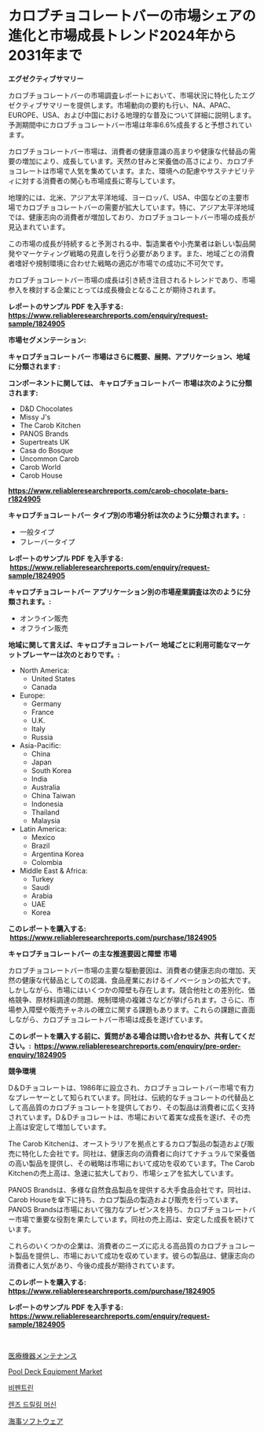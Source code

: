 <p><h1>カロブチョコレートバーの市場シェアの進化と市場成長トレンド2024年から2031年まで</h1></p><p><strong>エグゼクティブサマリー</strong></p>
<p><p>カロブチョコレートバーの市場調査レポートにおいて、市場状況に特化したエグゼクティブサマリーを提供します。市場動向の要約も行い、NA、APAC、EUROPE、USA、および中国における地理的な普及について詳細に説明します。予測期間中にカロブチョコレートバー市場は年率6.6%成長すると予想されています。</p><p>カロブチョコレートバー市場は、消費者の健康意識の高まりや健康な代替品の需要の増加により、成長しています。天然の甘みと栄養価の高さにより、カロブチョコレートは市場で人気を集めています。また、環境への配慮やサステナビリティに対する消費者の関心も市場成長に寄与しています。</p><p>地理的には、北米、アジア太平洋地域、ヨーロッパ、USA、中国などの主要市場でカロブチョコレートバーの需要が拡大しています。特に、アジア太平洋地域では、健康志向の消費者が増加しており、カロブチョコレートバー市場の成長が見込まれています。</p><p>この市場の成長が持続すると予測される中、製造業者や小売業者は新しい製品開発やマーケティング戦略の見直しを行う必要があります。また、地域ごとの消費者嗜好や規制環境に合わせた戦略の適応が市場での成功に不可欠です。</p><p>カロブチョコレートバー市場の成長は引き続き注目されるトレンドであり、市場参入を検討する企業にとっては成長機会となることが期待されます。</p></p>
<p><strong>レポートのサンプル PDF を入手する: <a href="https://www.reliableresearchreports.com/enquiry/request-sample/1824905">https://www.reliableresearchreports.com/enquiry/request-sample/1824905</a></strong></p>
<p><strong>市場セグメンテーション:</strong></p>
<p><strong> キャロブチョコレートバー 市場はさらに概要、展開、アプリケーション、地域に分類されます :</strong></p>
<p><strong>コンポーネントに関しては、 キャロブチョコレートバー 市場は次のように分類されます: &nbsp;</strong></p>
<p><ul><li>D&D Chocolates</li><li>Missy J's</li><li>The Carob Kitchen</li><li>PANOS Brands</li><li>Supertreats UK</li><li>Casa do Bosque</li><li>Uncommon Carob</li><li>Carob World</li><li>Carob House</li></ul></p>
<p><strong><a href="https://www.reliableresearchreports.com/carob-chocolate-bars-r1824905">https://www.reliableresearchreports.com/carob-chocolate-bars-r1824905</a></strong></p>
<p><strong> キャロブチョコレートバー タイプ別の市場分析は次のように分類されます。:</strong></p>
<p><ul><li>一般タイプ</li><li>フレーバータイプ</li></ul></p>
<p><strong>レポートのサンプル PDF を入手する: &nbsp;<a href="https://www.reliableresearchreports.com/enquiry/request-sample/1824905">https://www.reliableresearchreports.com/enquiry/request-sample/1824905</a></strong></p>
<p><strong> キャロブチョコレートバー アプリケーション別の市場産業調査は次のように分類されます。:</strong></p>
<p><ul><li>オンライン販売</li><li>オフライン販売</li></ul></p>
<p><strong>地域に関して言えば、キャロブチョコレートバー 地域ごとに利用可能なマーケットプレーヤーは次のとおりです。:</strong></p>
<p><ul>
    <li>
        North America:
        <ul>
            <li>United States</li>
            <li>Canada</li>
        </ul>
    </li>
    <li>
        Europe:
        <ul>
            <li>Germany</li>
            <li>France</li>
            <li>U.K.</li>
            <li>Italy</li>
            <li>Russia</li>
        </ul>
    </li>
    <li>
        Asia-Pacific:
        <ul>
            <li>China</li>
            <li>Japan</li>
            <li>South Korea</li>
            <li>India</li>
            <li>Australia</li>
            <li>China Taiwan</li>
            <li>Indonesia</li>
            <li>Thailand</li>
            <li>Malaysia</li>
        </ul>
    </li>
    <li>
        Latin America:
        <ul>
            <li>Mexico</li>
            <li>Brazil</li>
            <li>Argentina Korea</li>
            <li>Colombia</li>
        </ul>
    </li>
    <li>
        Middle East & Africa:
        <ul>
            <li>Turkey</li>
            <li>Saudi</li>
            <li>Arabia</li>
            <li>UAE</li>
            <li>Korea</li>
        </ul>
    </li>
    </ul></p>
<p><strong>このレポートを購入する: &nbsp;<a href="https://www.reliableresearchreports.com/purchase/1824905">https://www.reliableresearchreports.com/purchase/1824905</a></strong></p>
<p><strong>キャロブチョコレートバー の主な推進要因と障壁 市場</strong></p>
<p><p>カロブチョコレートバー市場の主要な駆動要因は、消費者の健康志向の増加、天然の健康な代替品としての認識、食品産業におけるイノベーションの拡大です。しかしながら、市場にはいくつかの障壁も存在します。競合他社との差別化、価格競争、原材料調達の問題、規制環境の複雑さなどが挙げられます。さらに、市場参入障壁や販売チャネルの確立に関する課題もあります。これらの課題に直面しながら、カロブチョコレートバー市場は成長を遂げています。</p></p>
<p><strong>このレポートを購入する前に、質問がある場合は問い合わせるか、共有してください。:&nbsp; <a href="https://www.reliableresearchreports.com/enquiry/pre-order-enquiry/1824905">https://www.reliableresearchreports.com/enquiry/pre-order-enquiry/1824905</a></strong></p>
<p><strong>競争環境</strong></p>
<p><p>D＆Dチョコレートは、1986年に設立され、カロブチョコレートバー市場で有力なプレーヤーとして知られています。同社は、伝統的なチョコレートの代替品として高品質のカロブチョコレートを提供しており、その製品は消費者に広く支持されています。D＆Dチョコレートは、市場において着実な成長を遂げ、その売上高は安定して増加しています。</p><p>The Carob Kitchenは、オーストラリアを拠点とするカロブ製品の製造および販売に特化した会社です。同社は、健康志向の消費者に向けてナチュラルで栄養価の高い製品を提供し、その戦略は市場において成功を収めています。The Carob Kitchenの売上高は、急速に拡大しており、市場シェアを拡大しています。</p><p>PANOS Brandsは、多様な自然食品製品を提供する大手食品会社です。同社は、Carob Houseを傘下に持ち、カロブ製品の製造および販売を行っています。PANOS Brandsは市場において強力なプレゼンスを持ち、カロブチョコレートバー市場で重要な役割を果たしています。同社の売上高は、安定した成長を続けています。</p><p>これらのいくつかの企業は、消費者のニーズに応える高品質のカロブチョコレート製品を提供し、市場において成功を収めています。彼らの製品は、健康志向の消費者に人気があり、今後の成長が期待されています。</p></p>
<p><strong>このレポートを購入する: &nbsp; <a href="https://www.reliableresearchreports.com/purchase/1824905">https://www.reliableresearchreports.com/purchase/1824905</a></strong></p>
<p><strong>レポートのサンプル PDF を入手する: &nbsp;<a href="https://www.reliableresearchreports.com/enquiry/request-sample/1824905">https://www.reliableresearchreports.com/enquiry/request-sample/1824905</a></strong><strong></strong></p>
<p>&nbsp;</p>
<p><p><a href="https://medium.com/@coraltrout1923/%E5%8C%BB%E7%99%82%E6%A9%9F%E5%99%A8%E3%81%AE%E3%83%A1%E3%83%B3%E3%83%86%E3%83%8A%E3%83%B3%E3%82%B9%E5%B8%82%E5%A0%B4-%E6%88%90%E5%8A%9F%E3%81%99%E3%82%8B%E3%83%93%E3%82%B8%E3%83%8D%E3%82%B9%E6%88%A6%E7%95%A5%E3%81%AE%E9%8D%B52031%E5%B9%B4%E3%81%BE%E3%81%A7%E3%81%AE%E4%BA%88%E6%B8%AC-901156a3600b">医療機器メンテナンス</a></p><p><a href="https://github.com/Sherrillcrooksxa8i18ucf2m/Market-Research-Report-List-2/blob/main/pool-deck-equipment-market.md">Pool Deck Equipment Market</a></p><p><a href="https://github.com/RichardLueilwitz787/Market-Research-Report-List-1/blob/main/937154128942.md">비펜트린</a></p><p><a href="https://medium.com/@avramcornescu20221/%EB%A0%8C%EC%A6%88-%EB%93%9C%EB%A6%B4%EB%A7%81-%EA%B8%B0%EA%B3%84-%EC%8B%9C%EC%9E%A5-%EC%9C%A0%ED%98%95-%EC%9D%91%EC%9A%A9-%EB%B0%8F-%EC%A7%80%EB%A6%AC%EC%97%90-%EB%8C%80%ED%95%9C-%ED%8F%AC%EA%B4%84%EC%A0%81-%ED%8F%89%EA%B0%80-e4329fa225c4">렌즈 드릴링 머신</a></p><p><a href="https://medium.com/@rylanaufman56456/%E6%B5%B7%E4%BA%8B%E3%82%BD%E3%83%95%E3%83%88%E3%82%A6%E3%82%A7%E3%82%A2%E5%B8%82%E5%A0%B4%E3%83%A1%E3%83%88%E3%83%AA%E3%82%AF%E3%82%B9%E3%81%AE%E8%A7%A3%E8%AA%AD-%E5%B8%82%E5%A0%B4%E3%82%B7%E3%82%A7%E3%82%A2-%E3%83%88%E3%83%AC%E3%83%B3%E3%83%89-%E6%88%90%E9%95%B7%E3%83%91%E3%82%BF%E3%83%BC%E3%83%B3-4f37d84f3401">海事ソフトウェア</a></p></p>